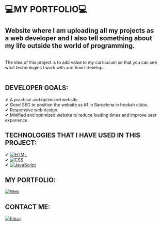 # 💻MY PORTFOLIO💻
## Website where I am uploading all my projects as a web developer and I also tell something about my life outside the world of programming.
</br>
The idea of this project is to add value to my curriculum so that you can see what technologies I work with and how I develop.
</br>
</br>

## DEVELOPER GOALS:
✔ A practical and optimized website.
</br>
✔ Good SEO to position the website as #1 in Barcelona in hookah clubs.
</br>
✔ Responsive web design.
</br>
✔ Minified and optimized website to reduce loading times and improve user experience.


## TECHNOLOGIES THAT I HAVE USED IN THIS PROJECT:
✔ [![HTML](https://img.shields.io/badge/HTML-FF0000?style=for-the-badge&logo=html&logoColor=white&labelColor=101010)]()
</br>
✔ [![CSS](https://img.shields.io/badge/CSS-006CB4?style=for-the-badge&logo=css&logoColor=white&labelColor=101010)]()
</br>
✔ [![JavaScript](https://img.shields.io/badge/JavaScript-F7DF1E?style=for-the-badge&logo=javascript&logoColor=white&labelColor=101010)]()
</br>


## MY PORTFOLIO:
[![Web](https://img.shields.io/badge/My_Website-daniel_espanadero.com-14a1f0?style=for-the-badge&logo=dev.to&logoColor=white&labelColor=101010)](https://daniel-espanadero.com)
</br>

## CONTACT ME:
[![Email](https://img.shields.io/badge/developer@daniel_espanadero.com-my_personal_email-D14836?style=for-the-badge&logo=gmail&logoColor=white&labelColor=101010)](mailto:developer@daniel-espanadero.com)